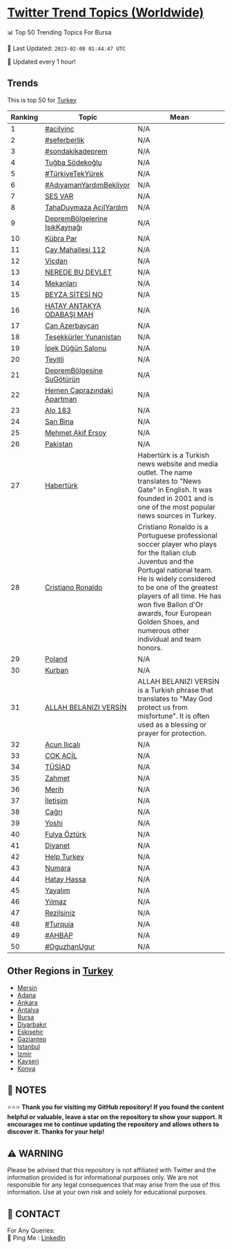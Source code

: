 [Twitter Trend Topics (Worldwide)](https://github.com/ErcinDedeoglu/Twitter-Trend-Topics)
==========


📊 Top 50 Trending Topics For Bursa

📆 Last Updated: `2023-02-08 01:44:47 UTC`

🔧 Updated every 1 hour!


## Trends

This is top 50 for [Turkey](</Turkey>)

| Ranking | Topic | Mean |
| ------- | ------------ | ------------ |
| 1 | [#acilvinc](http://twitter.com/search?q=%23acilvinc) | N/A |
| 2 | [#seferberlik](http://twitter.com/search?q=%23seferberlik) | N/A |
| 3 | [#sondakikadeprem](http://twitter.com/search?q=%23sondakikadeprem) | N/A |
| 4 | [Tuğba Södekoğlu](http://twitter.com/search?q=Tu%c4%9fba+S%c3%b6deko%c4%9flu) | N/A |
| 5 | [#TürkiyeTekYürek](http://twitter.com/search?q=%23T%c3%bcrkiyeTekY%c3%bcrek) | N/A |
| 6 | [#AdıyamanYardımBekliyor](http://twitter.com/search?q=%23Ad%c4%b1yamanYard%c4%b1mBekliyor) | N/A |
| 7 | [SES VAR](http://twitter.com/search?q=SES+VAR) | N/A |
| 8 | [TahaDuymaza AcilYardım](http://twitter.com/search?q=TahaDuymaza+AcilYard%c4%b1m) | N/A |
| 9 | [DepremBölgelerine IşıkKaynağı](http://twitter.com/search?q=DepremB%c3%b6lgelerine+I%c5%9f%c4%b1kKayna%c4%9f%c4%b1) | N/A |
| 10 | [Kübra Par](http://twitter.com/search?q=K%c3%bcbra+Par) | N/A |
| 11 | [Çay Mahallesi 112](http://twitter.com/search?q=%c3%87ay+Mahallesi+112) | N/A |
| 12 | [Vicdan](http://twitter.com/search?q=Vicdan) | N/A |
| 13 | [NEREDE BU DEVLET](http://twitter.com/search?q=NEREDE+BU+DEVLET) | N/A |
| 14 | [Mekanları](http://twitter.com/search?q=Mekanlar%c4%b1) | N/A |
| 15 | [BEYZA SİTESİ NO](http://twitter.com/search?q=BEYZA+S%c4%b0TES%c4%b0+NO) | N/A |
| 16 | [HATAY ANTAKYA ODABAŞI MAH](http://twitter.com/search?q=HATAY+ANTAKYA+ODABA%c5%9eI+MAH) | N/A |
| 17 | [Can Azerbaycan](http://twitter.com/search?q=Can+Azerbaycan) | N/A |
| 18 | [Teşekkürler Yunanistan](http://twitter.com/search?q=Te%c5%9fekk%c3%bcrler+Yunanistan) | N/A |
| 19 | [İpek Düğün Salonu](http://twitter.com/search?q=%c4%b0pek+D%c3%bc%c4%9f%c3%bcn+Salonu) | N/A |
| 20 | [Teyitli](http://twitter.com/search?q=Teyitli) | N/A |
| 21 | [DepremBölgesine SuGötürün](http://twitter.com/search?q=DepremB%c3%b6lgesine+SuG%c3%b6t%c3%bcr%c3%bcn) | N/A |
| 22 | [Hemen Çaprazındaki Apartman](http://twitter.com/search?q=Hemen+%c3%87apraz%c4%b1ndaki+Apartman) | N/A |
| 23 | [Alo 183](http://twitter.com/search?q=Alo+183) | N/A |
| 24 | [Sarı Bina](http://twitter.com/search?q=Sar%c4%b1+Bina) | N/A |
| 25 | [Mehmet Akif Ersoy](http://twitter.com/search?q=Mehmet+Akif+Ersoy) | N/A |
| 26 | [Pakistan](http://twitter.com/search?q=Pakistan) | N/A |
| 27 | [Habertürk](http://twitter.com/search?q=Habert%c3%bcrk) | Habertürk is a Turkish news website and media outlet. The name translates to "News Gate" in English. It was founded in 2001 and is one of the most popular news sources in Turkey. |
| 28 | [Cristiano Ronaldo](http://twitter.com/search?q=Cristiano+Ronaldo) | Cristiano Ronaldo is a Portuguese professional soccer player who plays for the Italian club Juventus and the Portugal national team. He is widely considered to be one of the greatest players of all time. He has won five Ballon d'Or awards, four European Golden Shoes, and numerous other individual and team honors. |
| 29 | [Poland](http://twitter.com/search?q=Poland) | N/A |
| 30 | [Kurban](http://twitter.com/search?q=Kurban) | N/A |
| 31 | [ALLAH BELANIZI VERSİN](http://twitter.com/search?q=ALLAH+BELANIZI+VERS%c4%b0N) | ALLAH BELANIZI VERSİN is a Turkish phrase that translates to "May God protect us from misfortune". It is often used as a blessing or prayer for protection. |
| 32 | [Acun Ilıcalı](http://twitter.com/search?q=Acun+Il%c4%b1cal%c4%b1) | N/A |
| 33 | [ÇOK ACİL](http://twitter.com/search?q=%c3%87OK+AC%c4%b0L) | N/A |
| 34 | [TÜSİAD](http://twitter.com/search?q=T%c3%9cS%c4%b0AD) | N/A |
| 35 | [Zahmet](http://twitter.com/search?q=Zahmet) | N/A |
| 36 | [Merih](http://twitter.com/search?q=Merih) | N/A |
| 37 | [İletişim](http://twitter.com/search?q=%c4%b0leti%c5%9fim) | N/A |
| 38 | [Çağrı](http://twitter.com/search?q=%c3%87a%c4%9fr%c4%b1) | N/A |
| 39 | [Yoshi](http://twitter.com/search?q=Yoshi) | N/A |
| 40 | [Fulya Öztürk](http://twitter.com/search?q=Fulya+%c3%96zt%c3%bcrk) | N/A |
| 41 | [Diyanet](http://twitter.com/search?q=Diyanet) | N/A |
| 42 | [Help Turkey](http://twitter.com/search?q=Help+Turkey) | N/A |
| 43 | [Numara](http://twitter.com/search?q=Numara) | N/A |
| 44 | [Hatay Hassa](http://twitter.com/search?q=Hatay+Hassa) | N/A |
| 45 | [Yayalım](http://twitter.com/search?q=Yayal%c4%b1m) | N/A |
| 46 | [Yılmaz](http://twitter.com/search?q=Y%c4%b1lmaz) | N/A |
| 47 | [Rezilsiniz](http://twitter.com/search?q=Rezilsiniz) | N/A |
| 48 | [#Turquia](http://twitter.com/search?q=%23Turquia) | N/A |
| 49 | [#AHBAP](http://twitter.com/search?q=%23AHBAP) | N/A |
| 50 | [#OguzhanUgur](http://twitter.com/search?q=%23OguzhanUgur) | N/A |



## Other Regions in [Turkey](</Turkey>)

* [Mersin](</Turkey/Mersin.md>)
* [Adana](</Turkey/Adana.md>)
* [Ankara](</Turkey/Ankara.md>)
* [Antalya](</Turkey/Antalya.md>)
* [Bursa](</Turkey/Bursa.md>)
* [Diyarbakır](</Turkey/Diyarbakır.md>)
* [Eskişehir](</Turkey/Eskişehir.md>)
* [Gaziantep](</Turkey/Gaziantep.md>)
* [Istanbul](</Turkey/Istanbul.md>)
* [Izmir](</Turkey/Izmir.md>)
* [Kayseri](</Turkey/Kayseri.md>)
* [Konya](</Turkey/Konya.md>)



## 📝 NOTES

⭐⭐⭐ **Thank you for visiting my GitHub repository! If you found the content helpful or valuable, leave a star on the repository to show your support. It encourages me to continue updating the repository and allows others to discover it. Thanks for your help!**


## ⚠️ WARNING

Please be advised that this repository is not affiliated with Twitter and the information provided is for informational purposes only. We are not responsible for any legal consequences that may arise from the use of this information. Use at your own risk and solely for educational purposes.


## 📨 CONTACT

 For Any Queries:  
            🏓 Ping Me : [LinkedIn](https://www.linkedin.com/in/ercindedeoglu/)
